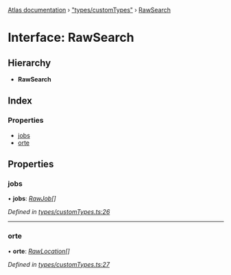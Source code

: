 [Atlas documentation](../globals.md) › ["types/customTypes"](../modules/_types_customtypes_.md) › [RawSearch](_types_customtypes_.rawsearch.md)

# Interface: RawSearch

## Hierarchy

* **RawSearch**

## Index

### Properties

* [jobs](_types_customtypes_.rawsearch.md#jobs)
* [orte](_types_customtypes_.rawsearch.md#orte)

## Properties

###  jobs

• **jobs**: *[RawJob](_types_customtypes_.rawjob.md)[]*

*Defined in [types/customTypes.ts:26](https://github.com/chronark/atlas/blob/5333653/src/types/customTypes.ts#L26)*

___

###  orte

• **orte**: *[RawLocation](_types_customtypes_.rawlocation.md)[]*

*Defined in [types/customTypes.ts:27](https://github.com/chronark/atlas/blob/5333653/src/types/customTypes.ts#L27)*
